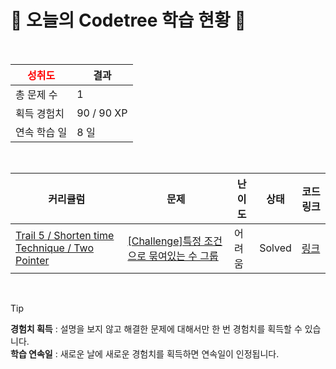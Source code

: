 # 🌲 오늘의 Codetree 학습 현황 🌲

<br />

| <span style="color:red;display:block;text-align:center;"> **성취도**</span> | 결과 |
|---|---|
| 총 문제 수 | 1 |
| 획득 경험치 | 90 / 90 XP |
| 연속 학습 일 | 8 일 |

<br />

|커리큘럼|문제|난이도|상태|코드 링크|
|---|---|---|---|---|
|[Trail 5 / Shorten time Technique / Two Pointer](https://www.codetree.ai/trail-info/intermediate-mid/)|[[Challenge]특정 조건으로 묶여있는 수 그룹](https://www.codetree.ai/trails/complete/curated-cards/challenge-a-group-of-numbers-tied-to-specific-conditions/)|어려움|Solved|[링크](https://github.com/junsutaro/codetree-TILs/blob/main/250317/%ED%8A%B9%EC%A0%95%20%EC%A1%B0%EA%B1%B4%EC%9C%BC%EB%A1%9C%20%EB%AC%B6%EC%97%AC%EC%9E%88%EB%8A%94%20%EC%88%98%20%EA%B7%B8%EB%A3%B9/a-group-of-numbers-tied-to-specific-conditions.js)|


<br />

> [!TIP]
> **경험치 획득** : 설명을 보지 않고 해결한 문제에 대해서만 한 번 경험치를 획득할 수 있습니다.  
> **학습 연속일** : 새로운 날에 새로운 경험치를 획득하면 연속일이 인정됩니다.

